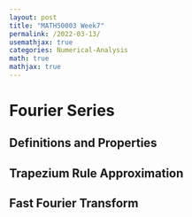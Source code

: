 ```yaml
---
layout: post
title: "MATH50003 Week7"
permalink: /2022-03-13/
usemathjax: true
categories: Numerical-Analysis
math: true
mathjax: true
---  
```


# **Fourier Series**  

## **Definitions and Properties**

## **Trapezium Rule Approximation**

## **Fast Fourier Transform**